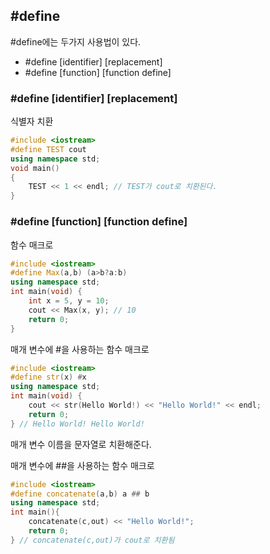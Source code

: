 ## \#define

\#define에는 두가지 사용법이 있다.
* \#define \[identifier\] \[replacement\]
* \#define \[function\] \[function define\]

### \#define \[identifier\] \[replacement\]

식별자 치환

```cpp
#include <iostream>
#define TEST cout
using namespace std;
void main() 
{
	TEST << 1 << endl; // TEST가 cout로 치환된다.
}
```

### \#define \[function\] \[function define\]

함수 매크로

```cpp
#include <iostream>
#define Max(a,b) (a>b?a:b)
using namespace std;
int main(void) {
	int x = 5, y = 10;
	cout << Max(x, y); // 10
	return 0;
}
```

매개 변수에 \#을 사용하는 함수 매크로

```cpp
#include <iostream>
#define str(x) #x
using namespace std;
int main(void) {
	cout << str(Hello World!) << "Hello World!" << endl;
	return 0;
} // Hello World! Hello World!
```

매개 변수 이름을 문자열로 치환해준다.

매개 변수에 \#\#을 사용하는 함수 매크로

```cpp
#include <iostream>
#define concatenate(a,b) a ## b
using namespace std;
int main(){
	concatenate(c,out) << "Hello World!";
	return 0;
} // concatenate(c,out)가 cout로 치환됨

```